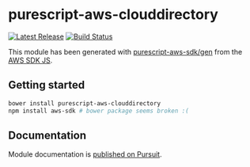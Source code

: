 # purescript-aws-clouddirectory

[![Latest Release](https://pursuit.purescript.org/packages/purescript-aws-clouddirectory/badge)](https://pursuit.purescript.org/packages/purescript-aws-clouddirectory)
[![Build Status](https://app.wercker.com/status/5909b9e96d1080804b17a28f72f87b6b/s/master)](https://app.wercker.com/project/byKey/5909b9e96d1080804b17a28f72f87b6b)

This module has been generated with [purescript-aws-sdk/gen](https://github.com/purescript-aws-sdk/gen) from the [AWS SDK JS](https://github.com/aws/aws-sdk-js).

## Getting started

```sh
bower install purescript-aws-clouddirectory
npm install aws-sdk # bower package seems broken :(
```

## Documentation

Module documentation is [published on Pursuit](http://pursuit.purescript.org/packages/purescript-aws-clouddirectory).
